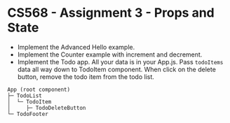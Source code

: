 # CS568 - Assignment 3 - Props and State
- Implement the Advanced Hello example.
- Implement the Counter example with increment and decrement.
- Implement the Todo app. All your data is in your App.js. Pass `todoItems` data all way down to TodoItem component. When click on the delete button, remove the todo item from the todo list.

```
App (root component)
├─ TodoList
│  └─ TodoItem
│     ├─ TodoDeleteButton
└─ TodoFooter
```
